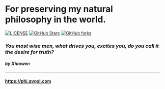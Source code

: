 # For preserving my natural philosophy in the world.
[![LICENSE](https://img.shields.io/github/license/mashape/apistatus.svg?style=flat-square&label=License)](https://github.com/vsine/M.philosophy/master/LICENSE)
[![GitHub Stars](https://img.shields.io/github/stars/P3TERX/aria2.conf.svg?style=flat-square&label=Stars&logo=github)](https://github.com/vsine/M.philosophy/stargazers)
[![GitHub forks](https://img.shields.io/github/forks/P3TERX/aria2.conf.svg?style=flat-square&label=Forks&logo=github)](https://github.com/vsine/M.philosophy/fork)

### *You most wise men, what drives you, excites you, do you call it the desire for truth?*
#### *by Xiaowen*

---
#### <https://phi.qvqol.com>
